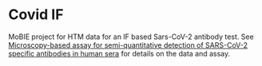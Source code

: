 # Covid IF

MoBIE project for HTM data for an IF based Sars-CoV-2 antibody test. See [Microscopy-based assay for semi-quantitative detection of SARS-CoV-2 specific antibodies in human sera](https://doi.org/10.1002/bies.202000257) for details on the data and assay.
